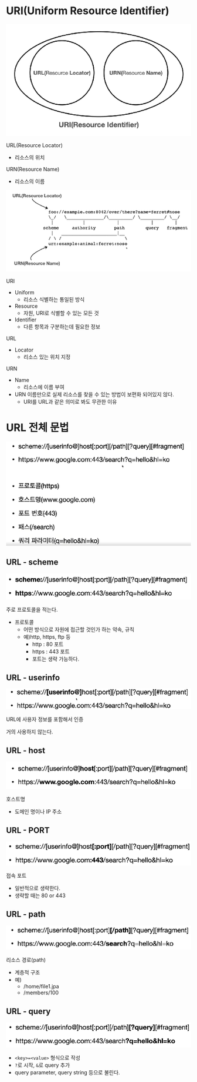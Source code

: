 # URI(Uniform Resource Identifier)

![](img/2022-09-27-20-18-04.png)

URL(Resource Locator)

- 리소스의 위치

URN(Resource Name)

- 리소스의 이름

![](img/2022-09-27-20-19-47.png)

URI

- Uniform
  - 리소스 식별하는 통일된 방식
- Resource
  - 자원, URI로 식별할 수 있는 모든 것
- Identifier
  - 다른 항목과 구분하는데 필요한 정보

URL

- Locator
  - 리소스 있는 위치 지정

URN

- Name
  - 리소스에 이름 부여
- URN 이름만으로 실제 리소스를 찾을 수 있는 방법이 보편화 되어있지 않다.
  - URI를 URL과 같은 의미로 봐도 무관한 이유

# URL 전체 문법

![](img/2022-09-27-20-25-13.png)

## URL - scheme

![](img/2022-09-27-20-29-26.png)

주로 프로토콜을 적는다.
- 프로토콜
  - 어떤 방식으로 자원에 접근할 것인가 하는 약속, 규칙
  - 예)http, https, ftp 등
    - http : 80 포트
    - https : 443 포트
    - 포트는 생략 가능하다.

## URL - userinfo

![](img/2022-09-27-20-29-36.png)

URL에 사용자 정보를 포함해서 인증

거의 사용하지 않는다.

## URL - host

![](img/2022-09-27-20-30-43.png)

호스트명
- 도메인 명이나 IP 주소

## URL - PORT

![](img/2022-09-27-20-31-26.png)

접속 포트
- 일반적으로 생략한다.
- 생략할 때는 80 or 443

## URL - path

![](img/2022-09-27-20-32-57.png)

리소스 경로(path)
- 계층적 구조
- 예) 
  - /home/file1.jpa
  - /members/100

## URL - query

![](img/2022-09-27-20-36-01.png)

- `<key>=<value>` 형식으로 작성
- `?`로 시작, `&`로 query 추가
- query parameter, query string 등으로 불린다.